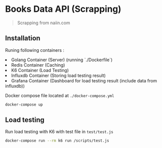 # Books Data API (Scrapping)
> Scrapping from naiin.com


## Installation
Runing following containers :
<li>Golang Container (Server) (running `./Dockerfile`)</li>
<li>Redis Container (Caching) </li>
<li>K6 Container (Load Testing) </li>
<li>Influxdb Container (Storing load testing result) </li>
<li>Grafana Container (Dashboard for load testing result (include data from influxdb)) </li>

Docker compose file located at `./docker-compose.yml`

```sh
docker-compose up
```

## Load testing
Run load testing with K6 with test file in `test/test.js`
```sh
docker-compose run --rm k6 run /scripts/test.js
```

